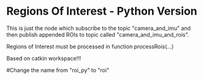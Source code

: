 # Regions Of Interest - Python Version

This is just the node which subscribe to the topic "camera_and_imu" and then publish appended ROIs to topic called "camera_and_imu_and_rois".

Regions of Interest must be processed in function processRois(...)

Based on catkin workspace!!!

#Change the name from "roi_py" to "roi"
